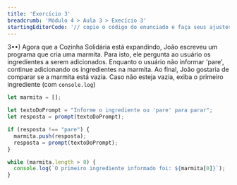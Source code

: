 ```yaml
---
title: 'Exercício 3'
breadcrumb: 'Módulo 4 > Aula 3 > Execício 3'
startingEditorCode: '// copie o código do enunciado e faça seus ajustes'
---
```


3••) Agora que a Cozinha Solidária está expandindo, João escreveu um programa que cria uma marmita. Para isto, ele pergunta ao usuário os ingredientes a serem adicionados. Enquanto o usuário não informar 'pare', continue adicionando os ingredientes na marmita. Ao final, João gostaria de comparar se a marmita está vazia. Caso não esteja vazia, exiba o primeiro ingrediente (com `console.log`)

```js
let marmita = [];

let textoDoPrompt = "Informe o ingrediente ou 'pare' para parar";
let resposta = prompt(textoDoPrompt);

if (resposta !== "pare") {
  marmita.push(resposta);
  resposta = prompt(textoDoPrompt);
}

while (marmita.length > 0) {
  console.log(`O primeiro ingrediente informado foi: ${marmita[0]}`);
}
```
